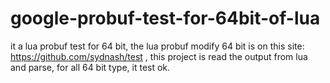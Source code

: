 # google-probuf-test-for-64bit-of-lua
it a lua probuf test for 64 bit, the lua probuf modify 64 bit is on this site: https://github.com/sydnash/test , this project is read the output from lua and parse, for all 64 bit type, it test ok.
